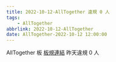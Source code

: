 ```yaml
---
title: 2022-10-12-AllTogether 違規 0 人
tags:
    - AllTogether
abbrlink: 2022-10-12-AllTogether
date: AllTogether-2022-10-12 12:00:00
---
```

AllTogether 板 [板規連結](https://www.ptt.cc/bbs/AllTogether/M.1643211430.A.5FB.html)
昨天違規 0 人
